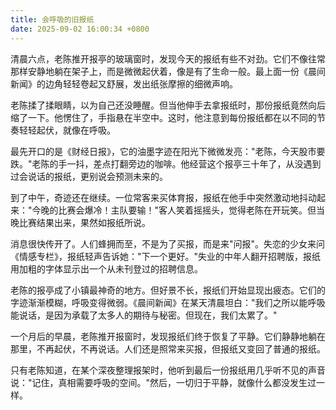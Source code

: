 ```yaml
---
title: 会呼吸的旧报纸
date: 2025-09-02 16:00:34 +0800
---
```


清晨六点，老陈推开报亭的玻璃窗时，发现今天的报纸有些不对劲。它们不像往常那样安静地躺在架子上，而是微微起伏着，像是有了生命一般。最上面一份《晨间新闻》的边角轻轻卷起又舒展，发出纸张摩擦的细微声响。

老陈揉了揉眼睛，以为自己还没睡醒。但当他伸手去拿报纸时，那份报纸竟然向后缩了一下。他愣住了，手指悬在半空中。这时，他注意到每份报纸都在以不同的节奏轻轻起伏，就像在呼吸。

最先开口的是《财经日报》，它的油墨字迹在阳光下微微发亮："老陈，今天股市要跌。"老陈的手一抖，差点打翻旁边的咖啡。他经营这个报亭三十年了，从没遇到过会说话的报纸，更别说会预测未来的。

到了中午，奇迹还在继续。一位常客来买体育报，报纸在他手中突然激动地抖动起来："今晚的比赛会爆冷！主队要输！"客人笑着摇摇头，觉得老陈在开玩笑。但当晚比赛结果出来，果然如报纸所说。

消息很快传开了。人们蜂拥而至，不是为了买报，而是来"问报"。失恋的少女来问《情感专栏》，报纸轻声告诉她："下一个更好。"失业的中年人翻开招聘版，报纸用加粗的字体显示出一个从未刊登过的招聘信息。

老陈的报亭成了小镇最神奇的地方。但好景不长，报纸们开始显现出疲态。它们的字迹渐渐模糊，呼吸变得微弱。《晨间新闻》在某天清晨坦白："我们之所以能呼吸能说话，是因为承载了太多人的期待与秘密。但现在，我们太累了。"

一个月后的早晨，老陈推开报窗时，发现报纸们终于恢复了平静。它们静静地躺在那里，不再起伏，不再说话。人们还是照常来买报，但报纸又变回了普通的报纸。

只有老陈知道，在某个深夜整理报架时，他听到最后一份报纸用几乎听不见的声音说："记住，真相需要呼吸的空间。"然后，一切归于平静，就像什么都没发生过一样。
